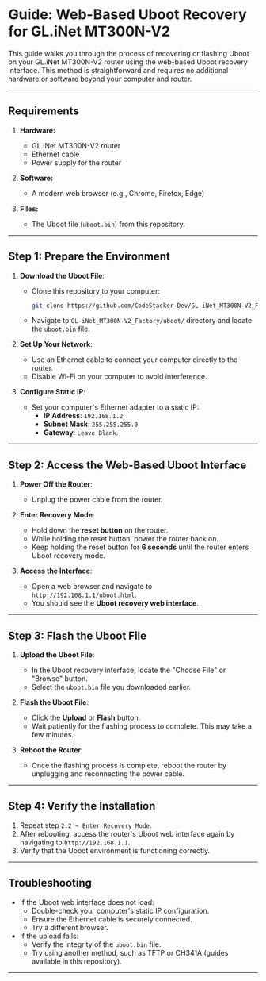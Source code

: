 
# Guide: Web-Based Uboot Recovery for GL.iNet MT300N-V2

This guide walks you through the process of recovering or flashing Uboot on your GL.iNet MT300N-V2 router using the web-based Uboot recovery interface. This method is straightforward and requires no additional hardware or software beyond your computer and router.

---

## Requirements

1. **Hardware:**
   - GL.iNet MT300N-V2 router
   - Ethernet cable
   - Power supply for the router

2. **Software:**
   - A modern web browser (e.g., Chrome, Firefox, Edge)

3. **Files:**
   - The Uboot file (`uboot.bin`) from this repository.

---

## Step 1: Prepare the Environment

1. **Download the Uboot File**:
   - Clone this repository to your computer:

     ```bash
     git clone https://github.com/CodeStacker-Dev/GL-iNet_MT300N-V2_Factory.git
     ```

   - Navigate to `GL-iNet_MT300N-V2_Factory/uboot/` directory and locate the `uboot.bin` file.

2. **Set Up Your Network**:
   - Use an Ethernet cable to connect your computer directly to the router.
   - Disable Wi-Fi on your computer to avoid interference.

3. **Configure Static IP**:
   - Set your computer's Ethernet adapter to a static IP:
     - **IP Address**: `192.168.1.2`
     - **Subnet Mask**: `255.255.255.0`
     - **Gateway**: `Leave Blank`.

---

## Step 2: Access the Web-Based Uboot Interface

1. **Power Off the Router**:
   - Unplug the power cable from the router.

2. **Enter Recovery Mode**:
   - Hold down the **reset button** on the router.
   - While holding the reset button, power the router back on.
   - Keep holding the reset button for **6 seconds** until the router enters Uboot recovery mode.

3. **Access the Interface**:
   - Open a web browser and navigate to `http://192.168.1.1/uboot.html`.
   - You should see the **Uboot recovery web interface**.

---

## Step 3: Flash the Uboot File

1. **Upload the Uboot File**:
   - In the Uboot recovery interface, locate the "Choose File" or "Browse" button.
   - Select the `uboot.bin` file you downloaded earlier.

2. **Flash the Uboot File**:
   - Click the **Upload** or **Flash** button.
   - Wait patiently for the flashing process to complete. This may take a few minutes.

3. **Reboot the Router**:
   - Once the flashing process is complete, reboot the router by unplugging and reconnecting the power cable.

---

## Step 4: Verify the Installation

1. Repeat step `2:2 ~ Enter Recovery Mode`.
2. After rebooting, access the router's Uboot web interface again by navigating to `http://192.168.1.1`.
3. Verify that the Uboot environment is functioning correctly.

---

## Troubleshooting

- If the Uboot web interface does not load:
  - Double-check your computer's static IP configuration.
  - Ensure the Ethernet cable is securely connected.
  - Try a different browser.
- If the upload fails:
  - Verify the integrity of the `uboot.bin` file.
  - Try using another method, such as TFTP or CH341A (guides available in this repository).
  
---
